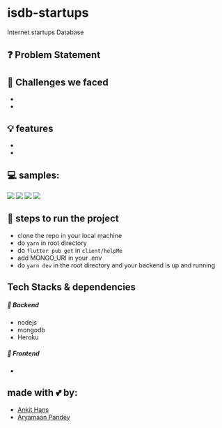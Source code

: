 # isdb-startups
Internet startups Database

## ❓ Problem Statement
> 

## 🤔 Challenges we faced
- 
- 

## 💡 features
- 
- 


## 💻 samples:
<img src="https://github.com/ankithans/isdb-startups/blob/main/mockups/investment.jpg"> 
<img src="https://github.com/ankithans/isdb-startups/blob/main/mockups/give-rating.jpg">
<img src="https://github.com/ankithans/isdb-startups/blob/main/mockups/create-startup.jpg">
<img src="https://github.com/ankithans/isdb-startups/blob/main/mockups/sign-up.jpg">


## 👣 steps to run the project
- clone the repo in your local machine
- do ```yarn``` in root directory
- do ```flutter pub get``` in ```client/helpMe```
- add MONGO_URI in your .env
- do ```yarn dev``` in the root directory and your backend is up and running

## Tech Stacks & dependencies
##### 🤖 Backend
- nodejs
- mongodb
- Heroku

##### 🌟 Frontend
- 

## made with 💕 by: 
- [Ankit Hans](https://github.com/ankithans)
- [Aryamaan Pandey](https://github.com/Aryamaan23)
